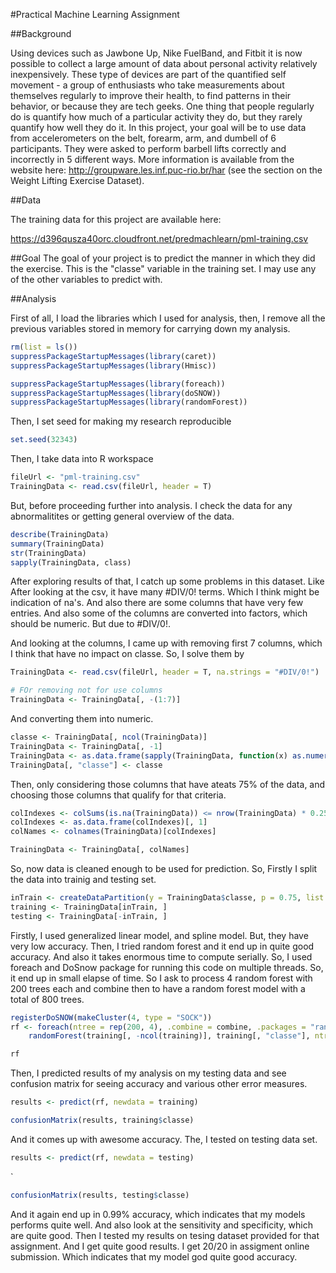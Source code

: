 #Practical Machine Learning Assignment

##Background

Using devices such as Jawbone Up, Nike FuelBand, and Fitbit it is now possible to collect a large amount of data about personal activity relatively inexpensively. These type of devices are part of the quantified self movement - a group of enthusiasts who take measurements about themselves regularly to improve their health, to find patterns in their behavior, or because they are tech geeks. One thing that people regularly do is quantify how much of a particular activity they do, but they rarely quantify how well they do it. In this project, your goal will be to use data from accelerometers on the belt, forearm, arm, and dumbell of 6 participants. They were asked to perform barbell lifts correctly and incorrectly in 5 different ways. More information is available from the website here: http://groupware.les.inf.puc-rio.br/har (see the section on the Weight Lifting Exercise Dataset). 

##Data 

The training data for this project are available here: 

https://d396qusza40orc.cloudfront.net/predmachlearn/pml-training.csv

##Goal
The goal of your project is to predict the manner in which they did the exercise. This is the "classe" variable in the training set. I may use any of the other variables to predict with.

##Analysis

First of all, I load the libraries which I used for analysis, then, I remove all the previous variables stored in memory for carrying down my analysis.


```r
rm(list = ls())
suppressPackageStartupMessages(library(caret))
suppressPackageStartupMessages(library(Hmisc))

suppressPackageStartupMessages(library(foreach))
suppressPackageStartupMessages(library(doSNOW))
suppressPackageStartupMessages(library(randomForest))
```

 Then, I set seed for making my research reproducible
 

```r
set.seed(32343)
```

Then, I take data into R workspace 

```r
fileUrl <- "pml-training.csv"
TrainingData <- read.csv(fileUrl, header = T)
```

But, before proceeding further into analysis. I check the data for any abnormalitites or getting general overview of the data.


```r
describe(TrainingData)
summary(TrainingData)
str(TrainingData)
sapply(TrainingData, class)
```

After exploring results of that, I catch up some problems in this dataset. Like After looking at the csv, it have many #DIV/0! terms. Which I think might be indication of na's. And also there are some columns that have very few entries. And also some of the columns are converted into factors, which should be numeric. But due to #DIV/0!. 

And looking at the columns, I came up with removing first 7 columns, which I think that have no impact on classe. So, I solve them by

```r
TrainingData <- read.csv(fileUrl, header = T, na.strings = "#DIV/0!")

# FOr removing not for use columns
TrainingData <- TrainingData[, -(1:7)]
```

And converting them into numeric.


```r
classe <- TrainingData[, ncol(TrainingData)]
TrainingData <- TrainingData[, -1]
TrainingData <- as.data.frame(sapply(TrainingData, function(x) as.numeric(as.character(x))))
TrainingData[, "classe"] <- classe
```

Then, only considering those columns that have ateats 75% of the data, and choosing those columns that qualify for that criteria.


```r
colIndexes <- colSums(is.na(TrainingData)) <= nrow(TrainingData) * 0.25
colIndexes <- as.data.frame(colIndexes)[, 1]
colNames <- colnames(TrainingData)[colIndexes]

TrainingData <- TrainingData[, colNames]
```

So, now data is cleaned enough to be used for prediction. So, Firstly I split the data into trainig and testing set.

```r
inTrain <- createDataPartition(y = TrainingData$classe, p = 0.75, list = FALSE)
training <- TrainingData[inTrain, ]
testing <- TrainingData[-inTrain, ]
```

Firstly, I used generalized linear model, and spline model. But, they have very low accuracy. Then, I tried random forest and it end up in quite good accuracy. And also it takes enormous time to compute serially. So, I used foreach and DoSnow package for running this code on multiple threads. So, it end up in small elapse of time. So I ask to process 4 random forest with 200 trees each and combine then to have a random forest model with a total of 800 trees.


```r
registerDoSNOW(makeCluster(4, type = "SOCK"))
rf <- foreach(ntree = rep(200, 4), .combine = combine, .packages = "randomForest") %dopar% 
    randomForest(training[, -ncol(training)], training[, "classe"], ntree = ntree)
```

```r
rf
```

Then, I predicted results of my analysis on my testing data and see confusion matrix for seeing accuracy and various other error measures.

```r
results <- predict(rf, newdata = training)
```



```r
confusionMatrix(results, training$classe)
```


And it comes up with awesome accuracy. The, I tested on testing data set. 

```r
results <- predict(rf, newdata = testing)
```

`

```r
confusionMatrix(results, testing$classe)
```


And it again end up in 0.99% accuracy, which indicates that my models performs quite well. And also look at the sensitivity and specificity, which are quite good. Then I tested my results on tesing dataset provided for that assignment. And I get quite good results. I get 20/20 in assigment online submission. Which indicates that my model god quite good accuracy. 
           
